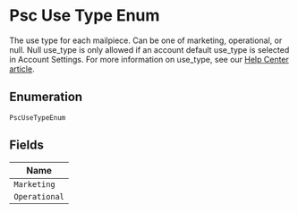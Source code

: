 
# Psc Use Type Enum

The use type for each mailpiece. Can be one of marketing, operational, or null. Null use_type is only allowed if an account default use_type is selected in Account Settings. For more information on use_type, see our  [Help Center article](https://help.lob.com/print-and-mail/building-a-mail-strategy/managing-mail-settings/declaring-mail-use-type).

## Enumeration

`PscUseTypeEnum`

## Fields

| Name |
|  --- |
| `Marketing` |
| `Operational` |

